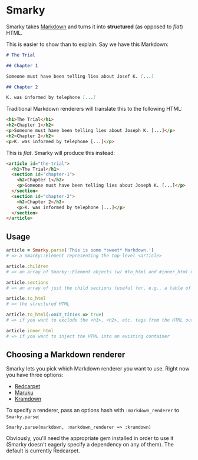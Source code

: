 Smarky
======

Smarky takes [Markdown](http://daringfireball.net/projects/markdown/) and turns it into **structured** (as opposed to *flat*) HTML.

This is easier to show than to explain. Say we have this Markdown:

```markdown
# The Trial

## Chapter 1

Someone must have been telling lies about Josef K. [...]

## Chapter 2

K. was informed by telephone [...]
```

Traditional Markdown renderers will translate this to the following HTML:

```html
<h1>The Trial</h1>
<h2>Chapter 1</h2>
<p>Someone must have been telling lies about Joseph K. [...]</p>
<h2>Chapter 2</h2>
<p>K. was informed by telephone [...]</p>
```

This is *flat*. Smarky will produce this instead:

```html
<article id="the-trial">
  <h1>The Trial</h1>
  <section id="chapter-1">
    <h2>Chapter 1</h2>
    <p>Someone must have been telling lies about Joseph K. [...]</p>
  </section>
  <section id="chapter-2">
    <h2>Chapter 2</h2>
    <p>K. was informed by telephone [...]</p>
  </section>
</article>
```

Usage
-----

```ruby
article = Smarky.parse('This is some *sweet* Markdown.')
# => a Smarky::Element representing the top-level <article>

article.children
# => an array of Smarky::Element objects (w/ #to_html and #inner_html methods)

article.sections
# => an array of just the child sections (useful for, e.g., a table of contents)

article.to_html
# => the structured HTML

article.to_html(:omit_titles => true)
# => if you want to exclude the <h1>, <h2>, etc. tags from the HTML output

article.inner_html
# => if you want to inject the HTML into an existing container
```

Choosing a Markdown renderer
----------------------------

Smarky lets you pick which Markdown renderer you want to use. Right now you have three options:

- [Redcarpet](https://github.com/vmg/redcarpet)
- [Maruku](https://github.com/bhollis/maruku)
- [Kramdown](https://github.com/gettalong/kramdown)

To specify a renderer, pass an options hash with `:markdown_renderer` to `Smarky.parse`:

    Smarky.parse(markdown, :markdown_renderer => :kramdown)

Obviously, you'll need the appropriate gem installed in order to use it (Smarky doesn't eagerly specify a dependency on any of them). The default is currently Redcarpet.
